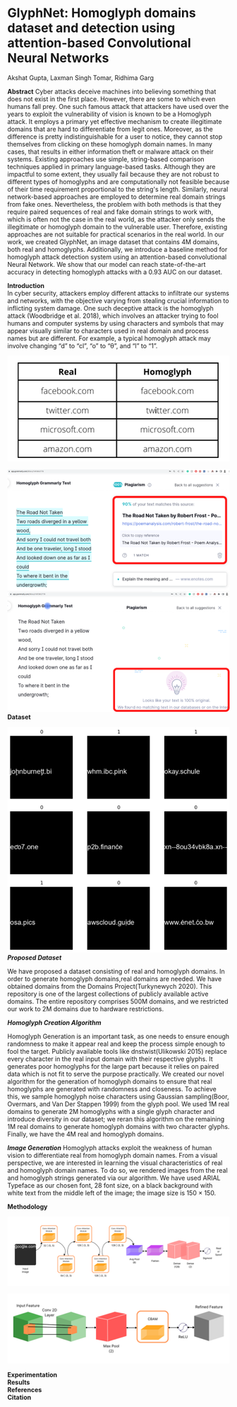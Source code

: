 # GlyphNet: Homoglyph domains dataset and detection using attention-based Convolutional Neural Networks

Akshat Gupta, Laxman Singh Tomar, Ridhima Garg

**Abstract**
Cyber attacks deceive machines into believing something that does not exist in the first place. However, there are some to which even humans fall prey. One such famous attack that attackers have used over the years to exploit the vulnerability of vision is known to be a Homoglyph attack. It employs a primary yet effective mechanism to create illegitimate domains that are hard to differentiate from legit ones. Moreover, as the difference is pretty indistinguishable for a user to notice, they cannot stop themselves from clicking on these homoglyph domain names.
In many cases, that results in either information theft or malware attack on their systems. Existing approaches use simple, string-based comparison techniques applied in primary language-based tasks. Although they are impactful to some extent, they usually fail because they are not robust to different types of homoglyphs and are computationally not feasible because of their time requirement proportional to the string's length.
Similarly, neural network-based approaches are employed to determine real domain strings from fake ones. Nevertheless, the problem with both methods is that they require paired sequences of real and fake domain strings to work with, which is often not the case in the real world, as the attacker only sends the illegitimate or homoglyph domain to the vulnerable user. Therefore, existing approaches are not suitable for practical scenarios in the real world. In our work, we created GlyphNet, an image dataset that contains 4M domains, both real and homoglyphs. Additionally, we introduce a baseline method for homoglyph attack detection system using an attention-based convolutional Neural Network. We show that our model can reach state-of-the-art accuracy in detecting homoglyph attacks with a 0.93 AUC on our dataset. 

**Introduction**<br>
In cyber security, attackers employ different attacks to infiltrate our systems and networks, with the objective varying from stealing crucial information to inflicting system damage. One such deceptive attack is the homoglyph attack (Woodbridge et al. 2018), which involves an attacker trying to fool humans and computer systems by using characters and symbols that may appear visually similar to characters used in real domain and process names but  are different. For example, a typical homoglyph attack may involve changing “d” to “cl”, “o” to “θ”, and “l” to “1”. <br>

![Real and Homoglyph domains](https://github.com/Akshat4112/Glyphnet/blob/pages/resources/real_fake_domains.png) <br>

![Real Rober Frost](https://github.com/Akshat4112/Glyphnet/blob/pages/resources/realfrost.png) <br>
![Fake Robert Frost](https://github.com/Akshat4112/Glyphnet/blob/pages/resources/fakefrost.png) <br>
**Dataset** <br>

![Real and Homoglyph Dataset](https://github.com/Akshat4112/Glyphnet/blob/pages/resources/real-homoglyph.png) <br>
***Proposed Dataset***

We have proposed a dataset consisting of real and homoglyph domains. In order to generate homoglyph domains,real domains are needed. We have obtained domains from the Domains Project(Turkynewych 2020). This repository is one of the largest collections of publicly available active domains. The entire repository comprises 500M domains, and we restricted our work to 2M domains due to hardware restrictions.

***Homoglyph Creation Algorithm***

Homoglyph Generation is an important task, as one needs to ensure enough randomness to make it appear real and keep the process simple enough to fool the target. Publicly available tools like dnstwist(Ulikowski 2015) replace every character in the real input domain with their respective glyphs. It generates poor homoglyphs for the large part because it relies on paired data which is not fit to serve the purpose practically. We created our novel algorithm for the generation of homoglyph domains to ensure that real homoglyphs are generated with randomness and closeness. To achieve this, we sample homoglyph noise characters using Gaussian sampling(Boor, Overmars, and Van Der Stappen 1999) from the glyph pool. We used 1M real domains to generate 2M homoglyphs with a single glyph character and introduce diversity in our dataset; we reran this algorithm on the remaining 1M real domains to generate homoglyph domains with two character glyphs. Finally, we have the 4M real and homoglyph domains.

***Image Generation***
Homoglyph attacks exploit the weakness of human vision to differentiate real from homoglyph domain names. From a visual perspective, we are interested in learning the visual characteristics of real and homoglyph domain names. To do so, we rendered images from the real and homoglyph strings generated via our algorithm. We have used ARIAL Typeface as our chosen font, 28 font size, on a black background with white text from the middle left of the image; the image size is 150 × 150.

**Methodology**<br>

![Model Architecture](https://github.com/Akshat4112/Glyphnet/blob/pages/resources/architecture.png) <br>


![Attention Layer](https://github.com/Akshat4112/Glyphnet/blob/pages/resources/attention_layer.png) <br>



**Experimentation**<br>
**Results**<br>
**References**<br>
**Citation**<br>





